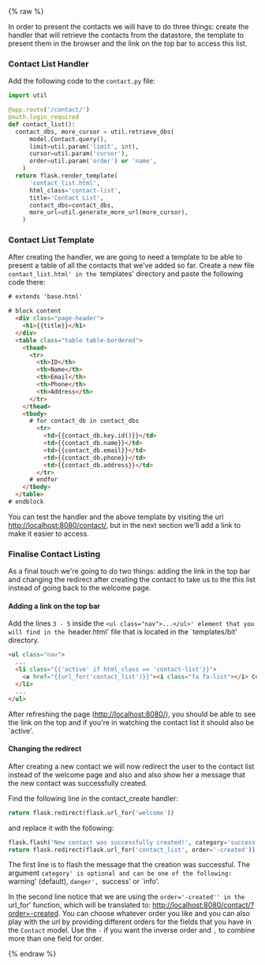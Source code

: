 {% raw %}

In order to present the contacts we will have to do three things: create the
handler that will retrieve the contacts from the datastore, the template to
present them in the browser and the link on the top bar to access this list.


### Contact List Handler

Add the following code to the `contact.py` file:

```python
import util

@app.route('/contact/')
@auth.login_required
def contact_list():
  contact_dbs, more_cursor = util.retrieve_dbs(
      model.Contact.query(),
      limit=util.param('limit', int),
      cursor=util.param('cursor'),
      order=util.param('order') or 'name',
    )
  return flask.render_template(
      'contact_list.html',
      html_class='contact-list',
      title='Contact List',
      contact_dbs=contact_dbs,
      more_url=util.generate_more_url(more_cursor),
    )
```

### Contact List Template

After creating the handler, we are going to need a template to be able to
present a table of all the contacts that we've added so far. Create a new file
`contact_list.html' in the `templates' directory
and paste the following code there:

```html
# extends 'base.html'

# block content
  <div class="page-header">
    <h1>{{title}}</h1>
  </div>
  <table class="table table-bordered">
    <thead>
      <tr>
        <th>ID</th>
        <th>Name</th>
        <th>Email</th>
        <th>Phone</th>
        <th>Address</th>
      </tr>
    </thead>
    <tbody>
      # for contact_db in contact_dbs
        <tr>
          <td>{{contact_db.key.id()}}</td>
          <td>{{contact_db.name}}</td>
          <td>{{contact_db.email}}</td>
          <td>{{contact_db.phone}}</td>
          <td>{{contact_db.address}}</td>
        </tr>
      # endfor
    </tbody>
  </table>
# endblock
```

You can test the handler and the above template by visiting the url
[http://localhost:8080/contact/](http://localhost:8080/contact/),
but in the next section we'll add a link to make it easier to access.


### Finalise Contact Listing

As a final touch we're going to do two things: adding the link in the top bar
and changing the redirect after creating the contact to take us to the this
list instead of going back to the welcome page.


#### Adding a link on the top bar

Add the lines `3 - 5` inside the `<ul class="nav">...</ul>' element that you will find in the
`header.html' file that is located in the
`templates/bit' directory.

````html
<ul class="nav">
  ...
  <li class="{{'active' if html_class == 'contact-list'}}">
    <a href="{{url_for('contact_list')}}"><i class="fa fa-list"></i> Contact List</a>
  </li>
  ...
</ul>
````

After refreshing the page ([http://localhost:8080/](http://localhost:8080/)),
you should be able to see the link on the top and if you're in watching the
contact list it should also be `active'.

#### Changing the redirect

After creating a new contact we will now redirect the user to the contact
list instead of the welcome page and also and also show her a message that
the new contact was successfully created.

Find the following line in the contact_create handler:

```python
return flask.redirect(flask.url_for('welcome'))
```

and replace it with the following:

```python
flask.flash('New contact was successfully created!', category='success')
return flask.redirect(flask.url_for('contact_list', order='-created'))
```

The first line is to flash the message that the creation was successful.
The argument `category' is optional and can be one of the
following: `warning' (default), `danger',
`success' or `info'.

In the second line notice that we are using the `order='-created''
in the `url_for' function, which will be translated to:
[http://localhost:8080/contact/?order=-created](http://localhost:8080/contact/?order=-created).
You can choose whatever order you like and you can also play with the url
by providing different orders for the fields that you have in the
`Contact` model. Use the `-` if you want the inverse
order and `,` to combine more than one field for order.

{% endraw %}
